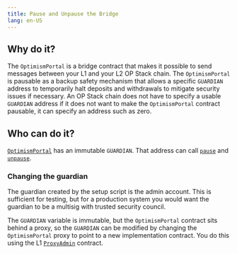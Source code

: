 ```yaml
---
title: Pause and Unpause the Bridge
lang: en-US
---
```



## Why do it?

The `OptimismPortal` is a bridge contract that makes it possible to send messages between your L1 and your L2 OP Stack chain. 
The `OptimismPortal` is pausable as a backup safety mechanism that allows a specific `GUARDIAN` address to temporarily halt deposits and withdrawals to mitigate security issues if necessary. 
An OP Stack chain does not have to specify a usable `GUARDIAN` address if it does not want to make the `OptimismPortal` contract pausable, it can specify an address such as zero.


## Who can do it?

[`OptimismPortal`](https://github.com/ethereum-optimism/optimism/blob/develop/packages/contracts-bedrock/contracts/L1/OptimismPortal.sol) has an immutable `GUARDIAN`. 
That address can call [`pause`](https://github.com/ethereum-optimism/optimism/blob/develop/packages/contracts-bedrock/contracts/L1/OptimismPortal.sol#L166-L170) and [`unpause`](https://github.com/ethereum-optimism/optimism/blob/develop/packages/contracts-bedrock/contracts/L1/OptimismPortal.sol#L175-L179).


### Changing the guardian

The guardian created by the setup script is the admin account.
This is sufficient for testing, but for a production system you would want the guardian to be a multisig with trusted security council.

The `GUARDIAN` variable is immutable, but the `OptimismPortal` contract sits behind a proxy, so the `GUARDIAN` can be modified by changing the `OptimismPortal` proxy to point to a new implementation contract.
You do this using the L1 [`ProxyAdmin`](https://github.com/ethereum-optimism/optimism/blob/develop/packages/contracts-bedrock/contracts/universal/ProxyAdmin.sol) contract.

<!--
## Seeing it in action

1. Set these environment variables

   | Variable | Meaning
   | - | - |
   | `PRIV_KEY` | Private key for your ADMIN account
   | `ADMIN_ADDR` | Address of the ADMIN account
   | `PORTAL_ADDR` | Portal proxy address, get from `.../optimism/packages/contracts-bedrock/deployments/getting-started/OptimismPortalProxy.json`
   | `GOERLI_RPC` | URL for an RPC to the L1 Goerli network 

1.  For using Foundry, set `ETH_RPC_URL`.

    ```sh
    export ETH_RPC_URL=$GOERLI_RPC
    ```

1. Check the balance of the ADMIN account.
   If it is too low you will not be able to submit transactions.

   ```sh
   cast balance $ADMIN_ADDR
   ```

1. Send a deposit to L2.

   ```sh
   cast send --private-key $PRIV_KEY --value 1gwei $PORTAL_ADDR
   ```

   Note the transaction hash.

1. Pause the portal.

   ```sh
   cast send --private-key $PRIV_KEY $PORTAL_ADDR "pause()"
   ```

1. Send a deposit to L2.

   ```sh
   cast send --private-key $PRIV_KEY --value 1gwei $PORTAL_ADDR
   ```

   Note the transaction hash.

1. Wait ten minutes and see which transaction(s) have been relayed using the [SDK](../build/sdk.md). 
   Use [`getMessageStatus`](https://sdk.optimism.io/classes/crosschainmessenger#getMessageStatus) to get the information.



1. Unpause the portal.

   ```sh
   cast send --private-key $PRIV_KEY $PORTAL_ADDR "pause()"
   ```
-->
